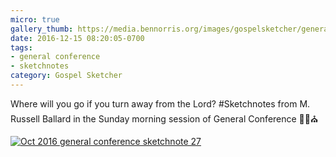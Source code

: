 ```yaml
---
micro: true
gallery_thumb: https://media.bennorris.org/images/gospelsketcher/general-conference/oct-2016/oct-16-4-ballard.jpg
date: 2016-12-15 08:20:05-0700
tags:
- general conference
- sketchnotes
category: Gospel Sketcher
---
```


Where will you go if you turn away from the Lord?
#Sketchnotes from M. Russell Ballard in the Sunday morning session of General Conference ✍🏼⛪️

[![Oct 2016 general conference sketchnote 27](https://media.bennorris.org/images/gospelsketcher/general-conference/oct-2016/oct-16-4-ballard.jpg)](https://media.bennorris.org/images/gospelsketcher/general-conference/oct-2016/oct-16-4-ballard.jpg)
